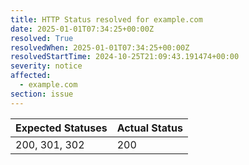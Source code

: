```yaml
---
title: HTTP Status resolved for example.com
date: 2025-01-01T07:34:25+00:00Z
resolved: True
resolvedWhen: 2025-01-01T07:34:25+00:00Z
resolvedStartTime: 2024-10-25T21:09:43.191474+00:00
severity: notice
affected:
  - example.com
section: issue
---
```


| Expected Statuses | Actual Status  |
|-------------------|----------------|
| 200, 301, 302 | 200 |
